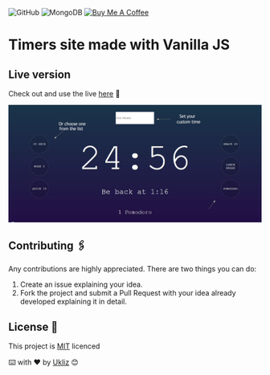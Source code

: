 ![GitHub](https://img.shields.io/github/license/Uklizdev/React-Score-Counter?style=for-the-badge) ![MongoDB](https://img.shields.io/badge/MongoDB-4EA94B?style=for-the-badge&logo=mongodb&logoColor=white) <a href="https://www.buymeacoffee.com/ukliz" target="_blank"><img src="https://cdn.buymeacoffee.com/buttons/default-orange.png" alt="Buy Me A Coffee" height="41" width="174"></a>

# Timers site made with Vanilla JS

## Live version

Check out and use the live [here](https://timerscd.netlify.app/) 📡

![Preview](./Assets/Preview.jpg)

## Contributing 🖇️

Any contributions are highly appreciated. There are two things you can do:

1. Create an issue explaining your idea.
2. Fork the project and submit a Pull Request with your idea already developed explaining it in detail.

## License 📄

This project is [MIT](https://choosealicense.com/licenses/mit/) licenced

⌨️ with ❤️ by [Ukliz](https://github.com/Uklizdev) 😊
